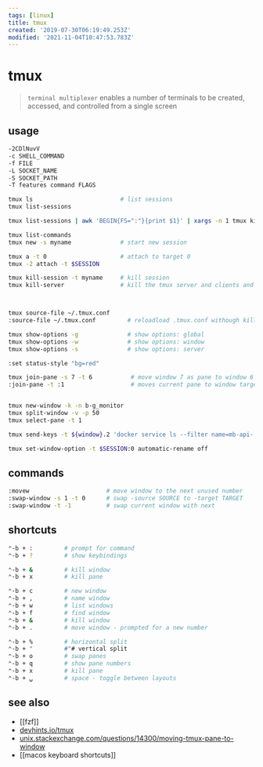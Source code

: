 ```yaml
---
tags: [linux]
title: tmux
created: '2019-07-30T06:19:49.253Z'
modified: '2021-11-04T10:47:53.783Z'
---
```


# tmux

> `terminal multiplexer` enables a number of terminals to be created, accessed, and controlled from a single screen

## usage

```sh
-2CDlNuvV
-c SHELL_COMMAND
-f FILE
-L SOCKET_NAME
-S SOCKET_PATH 
-T features command FLAGS
```

```sh
tmux ls                         # list sessions
tmux list-sessions

tmux list-sessions | awk 'BEGIN{FS=":"}{print $1}' | xargs -n 1 tmux kill-session -t

tmux list-commands
tmux new -s myname              # start new session

tmux a -t 0                     # attach to target 0
tmux -2 attach -t $SESSION

tmux kill-session -t myname     # kill session
tmux kill-server                # kill the tmux server and clients and destroy all sessions



tmux source-file ~/.tmux.conf
:source-file ~/.tmux.conf         # reloadload .tmux.conf withough killing tmux session

tmux show-options -g              # show options: global
tmux show-options -w              # show options: window
tmux show-options -s              # show options: server

:set status-style "bg=red"

tmux join-pane -s 7 -t 6           # move window 7 as pane to window 6
:join-pane -t :1                   # moves current pane to window target 1


tmux new-window -k -n b-g_monitor
tmux split-window -v -p 50
tmux select-pane -t 1

tmux send-keys -t ${window}.2 'docker service ls --filter name=mb-api-' Enter

tmux set-window-option -t $SESSION:0 automatic-rename off

```

## commands

```sh
:movew                      # move window to the next unused number
:swap-window -s 1 -t 0      # swap -source SOURCE to -target TARGET
:swap-window -t -1          # swap current window with next
```

## shortcuts

```sh
⌃-b + :         # prompt for command
⌃-b + ?         # show keybindings

⌃-b + &         # kill window
⌃-b + x         # kill pane

⌃-b + c         # new window
⌃-b + ,         # name window
⌃-b + w         # list windows
⌃-b + f         # find window
⌃-b + &         # kill window
⌃-b + .         # move window - prompted for a new number

⌃-b + %         # horizontal split
⌃-b + "         #"# vertical split
⌃-b + o         # swap panes
⌃-b + q         # show pane numbers
⌃-b + x         # kill pane
⌃-b + ⍽         # space - toggle between layouts
```

## see also

- [[fzf]]
- [devhints.io/tmux](https://devhints.io/tmux)
- [unix.stackexchange.com/questions/14300/moving-tmux-pane-to-window](https://unix.stackexchange.com/questions/14300/moving-tmux-pane-to-window)
- [[macos keyboard shortcuts]]
